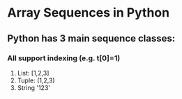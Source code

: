 # Array Sequences in Python

## Python has 3 main sequence classes:
### All support indexing (e.g. t[0]=1)
1. List: [1,2,3]
2. Tuple: (1,2,3)
3. String '123'
